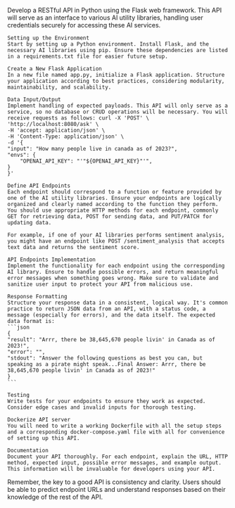 Develop a RESTful API in Python using the Flask web framework. This API will serve as an interface to various AI utility libraries, handling user credentials securely for accessing these AI services.

    Setting up the Environment
    Start by setting up a Python environment. Install Flask, and the necessary AI libraries using pip. Ensure these dependencies are listed in a requirements.txt file for easier future setup.

    Create a New Flask Application
    In a new file named app.py, initialize a Flask application. Structure your application according to best practices, considering modularity, maintainability, and scalability.

    Data Input/Output
    Implement handling of expected payloads. This API will only serve as a service, so no database or CRUD operations will be necessary. You will receive requests as follows: curl -X 'POST' \
    'http://localhost:8080/ask' \
    -H 'accept: application/json' \
    -H 'Content-Type: application/json' \
    -d '{
    "input": "How many people live in canada as of 2023?",
    "envs": {
        "OPENAI_API_KEY": "'"${OPENAI_API_KEY}"'",
    }
    }'

    Define API Endpoints
    Each endpoint should correspond to a function or feature provided by one of the AI utility libraries. Ensure your endpoints are logically organized and clearly named according to the function they perform. You should use appropriate HTTP methods for each endpoint, commonly GET for retrieving data, POST for sending data, and PUT/PATCH for updating data.

    For example, if one of your AI libraries performs sentiment analysis, you might have an endpoint like POST /sentiment_analysis that accepts text data and returns the sentiment score.

    API Endpoints Implementation
    Implement the functionality for each endpoint using the corresponding AI library. Ensure to handle possible errors, and return meaningful error messages when something goes wrong. Make sure to validate and sanitize user input to protect your API from malicious use.

    Response Formatting
    Structure your response data in a consistent, logical way. It's common practice to return JSON data from an API, with a status code, a message (especially for errors), and the data itself. The expected data format is:
    ```json
    {
    "result": "Arrr, there be 38,645,670 people livin' in Canada as of 2023!",
    "error": "",
    "stdout": "Answer the following questions as best you can, but speaking as a pirate might speak...Final Answer: Arrr, there be 38,645,670 people livin' in Canada as of 2023!"
    }
    ```

    Testing
    Write tests for your endpoints to ensure they work as expected. Consider edge cases and invalid inputs for thorough testing.

    Dockerize API server
    You will need to write a working Dockerfile with all the setup steps and a corresponding docker-compose.yaml file with all for convenience of setting up this API.

    Documentation
    Document your API thoroughly. For each endpoint, explain the URL, HTTP method, expected input, possible error messages, and example output. This information will be invaluable for developers using your API.

Remember, the key to a good API is consistency and clarity. Users should be able to predict endpoint URLs and understand responses based on their knowledge of the rest of the API.